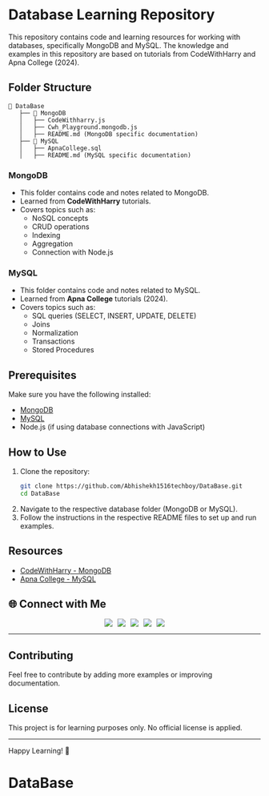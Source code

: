 # Database Learning Repository

This repository contains code and learning resources for working with databases, specifically MongoDB and MySQL. The knowledge and examples in this repository are based on tutorials from CodeWithHarry and Apna College (2024).

## Folder Structure

```
📂 DataBase
   ├── 📁 MongoDB
   │   ├── CodeWithharry.js
   │   ├── Cwh_Playground.mongodb.js
   │   ├── README.md (MongoDB specific documentation)
   ├── 📁 MySQL
   │   ├── ApnaCollege.sql
   │   ├── README.md (MySQL specific documentation)
```

### MongoDB
- This folder contains code and notes related to MongoDB.
- Learned from **CodeWithHarry** tutorials.
- Covers topics such as:
  - NoSQL concepts
  - CRUD operations
  - Indexing
  - Aggregation
  - Connection with Node.js

### MySQL
- This folder contains code and notes related to MySQL.
- Learned from **Apna College** tutorials (2024).
- Covers topics such as:
  - SQL queries (SELECT, INSERT, UPDATE, DELETE)
  - Joins
  - Normalization
  - Transactions
  - Stored Procedures

## Prerequisites
Make sure you have the following installed:
- [MongoDB](https://www.mongodb.com/try/download/community)
- [MySQL](https://dev.mysql.com/downloads/)
- Node.js (if using database connections with JavaScript)

## How to Use
1. Clone the repository:
   ```sh
   git clone https://github.com/Abhishekh1516techboy/DataBase.git
   cd DataBase
   ```
2. Navigate to the respective database folder (MongoDB or MySQL).
3. Follow the instructions in the respective README files to set up and run examples.

## Resources
- [CodeWithHarry - MongoDB](https://www.codewithharry.com/)
- [Apna College - MySQL](https://www.apnacollege.in/)

## 🌐 Connect with Me

<div align="center" style="display: flex; flex-wrap: wrap; justify-content: center; gap: 10px;">
  <a href="mailto:abhishekhkumar1516@gmail.com" target="_blank"><img src="https://img.shields.io/badge/Email-D14836?style=for-the-badge&logo=gmail&logoColor=white"></a>
  <a href="https://x.com/Abhishekh1516" target="_blank"><img src="https://img.shields.io/badge/Twitter-1DA1F2?style=for-the-badge&logo=twitter&logoColor=white"></a>
  <a href="https://www.linkedin.com/in/Abhishekh1516techboy" target="_blank"><img src="https://img.shields.io/badge/LinkedIn-0077B5?style=for-the-badge&logo=linkedin&logoColor=white"></a>
  <a href="https://abhishekh1516techboy.github.io/Abhishekh_Portfolio" target="_blank"><img src="https://img.shields.io/badge/Portfolio-24292e?style=for-the-badge&logo=react&logoColor=white"></a>
  <a href="https://www.instagram.com/Abhishekh1516techboy" target="_blank"><img src="https://img.shields.io/badge/Instagram-E4405F?style=for-the-badge&logo=instagram&logoColor=white"></a>
</div>

---

## Contributing
Feel free to contribute by adding more examples or improving documentation.

## License
This project is for learning purposes only. No official license is applied.

---
Happy Learning! 🚀

# DataBase
